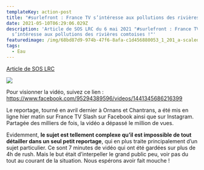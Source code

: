 ```yaml
---
templateKey: action-post
title: "#surlefront : France TV s’intéresse aux pollutions des rivières comtoises !"
date: 2021-05-10T06:29:06.029Z
description: 'Article de SOS LRC du 6 mai 2021 "#surlefront : France TV
  s’intéresse aux pollutions des rivières comtoises !"'
featuredimage: /img/68bd87d9-974b-47f6-8afa-c1d456880053_1_201_a-scaled.jpeg
tags:
  - Eau
---
```

[Article de SOS LRC](https://www.soslrc.com/2021/05/06/surlefront-france-tv-sinteresse-aux-pollutions-des-rivieres-comtoises/)

![](/img/68bd87d9-974b-47f6-8afa-c1d456880053_1_201_a-scaled.jpeg?nf_resize=fit&w=400#center)

Pour visionner la vidéo, suivez ce lien : <https://www.facebook.com/95294389596/videos/1441345686216399>

Le reportage, tourné en avril dernier à Ornans et Chantrans, a été mis en ligne hier matin sur France TV Slash sur Facebook ainsi que sur Instagram. Partagée des milliers de fois, la vidéo a dépassé le million de vues.

Evidemment, **le sujet est tellement complexe qu’il est impossible de tout détailler dans un seul petit reportage**, qui en plus traite principalement d’un sujet particulier. Ce sont 7 minutes de vidéo qui ont été gardées sur plus de 4h de rush. Mais le but était d’interpeller le grand public peu, voir pas du tout au courant de la situation. Nous espérons avoir fait mouche !